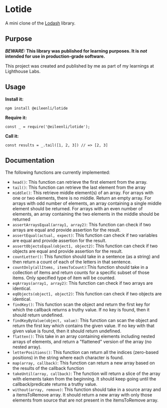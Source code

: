 # Lotide

A mini clone of the [Lodash](https://lodash.com) library.

## Purpose

**_BEWARE:_ This library was published for learning purposes. It is _not_ intended for use in production-grade software.**

This project was created and published by me as part of my learnings at Lighthouse Labs.

## Usage

**Install it:**

`npm install @eileenli/lotide`

**Require it:**

`const _ = require('@eileenli/lotide');`

**Call it:**

`const results = _.tail([1, 2, 3]) // => [2, 3]`

## Documentation

The following functions are currently implemented:

- `head()`: This function can retrieve the first element from the array.
- `tail()`: This function can retrieve the last element from the array
- `middle()`: This retrieve middle element(s) of an array. For arrays with one or two elements, there is no middle. Return an empty array. For arrays with odd number of elements, an array containing a single middle element should be returned. For arrays with an even number of elements, an array containing the two elements in the middle should be returned
- `assertArraysEqual(array1, array2)`: This function can check if two arrays are equal and provide assertion for the result.
- `assertEqual(actual, expect)`: This function can check if two variables are equal and provide assertion for the result.
- `assertObjectsEqual(object1, object2)`: This function can check if two objects are equal and provide assertion for the result.
- `countLetter()`: This function should take in a sentence (as a string) and then return a count of each of the letters in that sentence.
- `countOnly(allItems, itemsToCount)`:This function should take in a collection of items and return counts for a specific subset of those items. Only specified type of item will be counted.
- `eqArrays(array1, array2)`: This function can check if two arrays are identical.
- `eqObjects(object1, object2)`: This function can check if two objects are identical.
- `findKey()`: This function scan the object and return the first key for which the callback returns a truthy value. If no key is found, then it should return undefined.
- `findKeyByValue(object, value)`: This function can scan the object and return the first key which contains the given value. If no key with that given value is found, then it should return undefined.
- `flatten()`: This take in an array containing elements including nested arrays of elements, and return a "flattened" version of the array (no nested array).
- `letterPositions()`: This function can return all the indices (zero-based positions) in the string where each character is found.
- `map(array, callback)`: This function can return a new array based on the results of the callback function
- `takeUntil(array, callback)`: The function will return a slice of the array with elements taken from the beginning. It should keep going until the callback/predicate returns a truthy value.
- `without(array, remove)`: This function should take in a source array and a itemsToRemove array. It should return a new array with only those elements from source that are not present in the itemsToRemove array.
